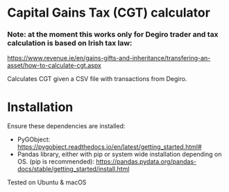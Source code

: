 # Capital Gains Tax (CGT) calculator
### Note: at the moment this works only for Degiro trader and tax calculation is based on Irish tax law:
https://www.revenue.ie/en/gains-gifts-and-inheritance/transfering-an-asset/how-to-calculate-cgt.aspx

Calculates CGT given a CSV file with transactions from Degiro.

Installation
============
Ensure these dependencies are installed:
* PyGObject: https://pygobject.readthedocs.io/en/latest/getting_started.html#
* Pandas library, either with pip or system wide installation depending on OS. (pip is recommended): https://pandas.pydata.org/pandas-docs/stable/getting_started/install.html

Tested on Ubuntu & macOS
